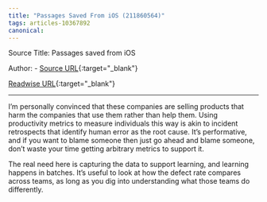 ```yaml
---
title: "Passages Saved From iOS (211860564)"
tags: articles-10367892
canonical: 
---
```


Source Title: Passages saved from iOS

Author:  - [Source URL](){:target="_blank"}

[Readwise URL](https://readwise.io/open/211860564){:target="_blank"}

---

I’m personally convinced that these companies are selling products that harm the companies that use them rather than help them. Using productivity metrics to measure individuals this way is akin to incident retrospects that identify human error as the root cause. It’s performative, and if you want to blame someone then just go ahead and blame someone, don’t waste your time getting arbitrary metrics to support it.

The real need here is capturing the data to support learning, and learning happens in batches. It’s useful to look at how the defect rate compares across teams, as long as you dig into understanding what those teams do differently.
